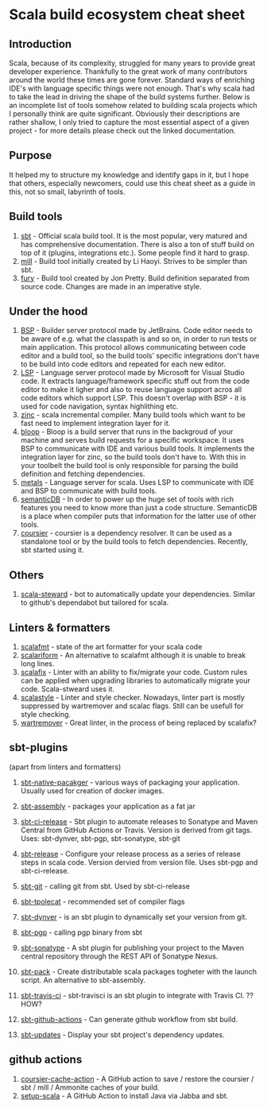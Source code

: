 # Scala build ecosystem cheat sheet

## Introduction
Scala, because of its complexity, struggled for many years to provide great developer experience. Thankfully to the great work of many contributors around the world these times are gone forever. Standard ways of enriching IDE's with language specific things were not enough. That's why scala had to take the lead in driving the shape of the build systems further. Below is an incomplete list of tools somehow related to building scala projects which I personally think are quite significant. Obviously their descriptions are rather shallow, I only tried to capture the most essential aspect of a given project - for more details please check out the linked documentation.


## Purpose
It helped my to structure my knowledge and identify gaps in it, but I hope that others, especially newcomers, could use this cheat sheet as a guide in this, not so small, labyrinth of tools.

## Build tools

1. [sbt](https://www.scala-sbt.org/) - Official scala build tool. It is the most popular, very matured and has comprehensive documentation. 
  There is also a ton of stuff build on top of it (plugins, integrations etc.). Some people find it hard to grasp.
3. [mill](https://github.com/com-lihaoyi/mill) - Build tool initially created by Li Haoyi. Strives to be simpler than sbt.
4. [fury](https://github.com/propensive/fury) - Build tool created by Jon Pretty. Build definition separated from source code. Changes are made in an imperative style.

## Under the hood

1. [BSP](https://build-server-protocol.github.io/) - Builder server protocol made by JetBrains. Code editor needs to be aware of e.g. what the classpath is and so on, in order to run tests or main application. This protocol allows communicating between code editor and a build tool, so the build tools' specific integrations don't have to be build into code editors and repeated for each new editor. 
2. [LSP](https://microsoft.github.io/language-server-protocol/) - Language server protocol made by Microsoft for Visual Studio code. It extracts language/framework specific stuff out from the code editor to make it ligher and also to reuse language support acros all code editors which support LSP. This doesn't overlap with BSP - it is used for code navigation, syntax highlithing etc.
3. [zinc](https://github.com/sbt/zinc) - scala incremental compiler. Many build tools which want to be fast need to implement integration layer for it.
4. [bloop](https://scalacenter.github.io/bloop/) - Bloop is a build server that runs in the backgroud of your machine and serves build requests for a specific workspace. It uses BSP to communicate with IDE and various build tools. It implements the integration layer for zinc, so the build tools don't have to. With this in your toolbelt the build tool is only responsible for parsing the build definition and fetching dependencies.
5. [metals](https://scalameta.org/metals/) - Language server for scala. Uses LSP to communicate with IDE and BSP to communicate with build tools.
6. [semanticDB](https://scalameta.org/docs/semanticdb/guide.html) - In order to power up the huge set of tools with rich features you need to know more than just a code structure. SemanticDB is a place when compiler puts that information for the latter use of other tools.
7. [coursier](https://github.com/coursier/coursier) - coursier is a dependency resolver. It can be used as a standalone tool or by the build tools to fetch dependencies. Recently, sbt started using it.

## Others

1. [scala-steward](https://github.com/scala-steward-org/scala-steward) - bot to automatically update your dependencies. Similar to github's dependabot but tailored for scala.

## Linters & formatters
1. [scalafmt](https://scalameta.org/scalafmt/) - state of the art formatter for your scala code
2. [scalariform](https://github.com/scala-ide/scalariform) - An alternative to scalafmt although it is unable to break long lines.
3. [scalafix](https://github.com/scalacenter/scalafix) - Linter with an ability to fix/migrate your code. Custom rules can be applied when upgrading libraries to automatically migrate your code. Scala-stweard uses it.
4. [scalastyle](http://www.scalastyle.org/) - Linter and style checker. Nowadays, linter part is mostly suppressed by wartremover and scalac flags. Still can be usefull for style checking.
5. [wartremover](https://www.wartremover.org/) - Great linter, in the process of being replaced by scalafix?

## sbt-plugins
(apart from linters and formatters)
1. [sbt-native-pacakger](https://github.com/sbt/sbt-native-packager) - various ways of packaging your application. Usually used for creation of docker images.
2. [sbt-assembly](https://github.com/sbt/sbt-assembly) - packages your application as a fat jar
3. [sbt-ci-release](https://github.com/olafurpg/sbt-ci-release) - Sbt plugin to automate releases to Sonatype and Maven Central from GitHub Actions or Travis. Version is derived from git tags. Uses: sbt-dynver, sbt-pgp, sbt-sonatype, sbt-git

4. [sbt-release](https://github.com/sbt/sbt-release) - Configure your release process as a series of release steps in scala code. Version dervied from version file. Uses sbt-pgp and sbt-ci-release.
5. [sbt-git](https://github.com/sbt/sbt-git) - calling git from sbt. Used by sbt-ci-release
6. [sbt-tpolecat](https://github.com/DavidGregory084/sbt-tpolecat) - recommended set of compiler flags
7. [sbt-dynver](https://github.com/dwijnand/sbt-dynver) - is an sbt plugin to dynamically set your version from git.
8. [sbt-pgp](https://github.com/sbt/sbt-pgp) - calling pgp binary from sbt
9. [sbt-sonatype](https://github.com/xerial/sbt-sonatype) - A sbt plugin for publishing your project to the Maven central repository through the REST API of Sonatype Nexus.
10. [sbt-pack](https://github.com/xerial/sbt-pack) - Create distributable scala packages togheter with the launch script. An alternative to sbt-assembly.
11. [sbt-travis-ci](https://github.com/dwijnand/sbt-travisci) - sbt-travisci is an sbt plugin to integrate with Travis CI. ?? HOW?
12. [sbt-github-actions](https://github.com/djspiewak/sbt-github-actions) - Can generate github workflow from sbt build.
13. [sbt-updates](https://github.com/rtimush/sbt-updates) - Display your sbt project's dependency updates.

## github actions
1. [coursier-cache-action](https://github.com/coursier/cache-action) - A GitHub action to save / restore the coursier / sbt / mill / Ammonite caches of your build.
2. [setup-scala](https://github.com/olafurpg/setup-scala) - A GitHub Action to install Java via Jabba and sbt.

